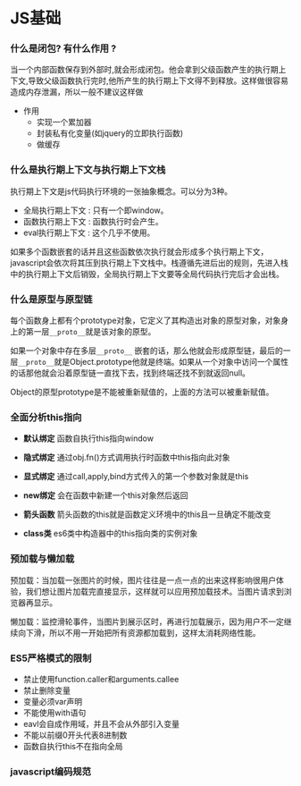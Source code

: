 # JS基础

### 什么是闭包? 有什么作用 ?   

当一个内部函数保存到外部时,就会形成闭包。他会拿到父级函数产生的执行期上下文,导致父级函数执行完时,他所产生的执行期上下文得不到释放。这样做很容易造成内存泄漏，所以一般不建议这样做

- 作用
  - 实现一个累加器
  - 封装私有化变量(如jquery的立即执行函数)
  - 做缓存

### 什么是执行期上下文与执行期上下文栈

执行期上下文是js代码执行环境的一张抽象概念。可以分为3种。

- 全局执行期上下文 : 只有一个即window。
- 函数执行期上下文 : 函数执行时会产生。
- eval执行期上下文 : 这个几乎不使用。  

如果多个函数嵌套的话并且这些函数依次执行就会形成多个执行期上下文，javascript会依次将其压到执行期上下文栈中。栈遵循先进后出的规则，先进入栈中的执行期上下文后销毁，全局执行期上下文要等全局代码执行完后才会出栈。

### 什么是原型与原型链

每个函数身上都有个prototype对象，它定义了其构造出对象的原型对象，对象身上的第一层`__proto__`就是该对象的原型。

如果一个对象中存在多层`__proto__` 嵌套的话，那么他就会形成原型链，最后的一层`__proto__`就是Object.prototype他就是终端。如果从一个对象中访问一个属性的话那他就会沿着原型链一直找下去，找到终端还找不到就返回null。

Object的原型prototype是不能被重新赋值的，上面的方法可以被重新赋值。

### 全面分析**this**指向

- **默认绑定**   函数自执行this指向window

- **隐式绑定**   通过obj.fn()方式调用执行时函数中this指向此对象
- **显式绑定** 通过call,apply,bind方式传入的第一个参数对象就是this
- **new绑定** 会在函数中新建一个this对象然后返回
- **箭头函数**  箭头函数的this就是函数定义环境中的this且一旦确定不能改变
- **class类** es6类中构造器中的this指向类的实例对象

### 预加载与懒加载

预加载：当加载一张图片的时候，图片往往是一点一点的出来这样影响很用户体验，我们想让图片加载完直接显示，这样就可以应用预加载技术。当图片请求到浏览器再显示。

懒加载：监控滑轮事件，当图片到展示区时，再进行加载展示，因为用户不一定继续向下滑，所以不用一开始把所有资源都加载到，这样太消耗网络性能。

### ES5严格模式的限制

- 禁止使用function.caller和arguments.callee
- 禁止删除变量
- 变量必须var声明
- 不能使用with语句
- eavl会自成作用域，并且不会从外部引入变量
- 不能以前缀0开头代表8进制数
- 函数自执行this不在指向全局

### javascript编码规范